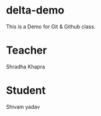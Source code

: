 # delta-demo
This is a Demo for Git &amp; Github class.

# Teacher
Shradha Khapra

# Student 
Shivam yadav
